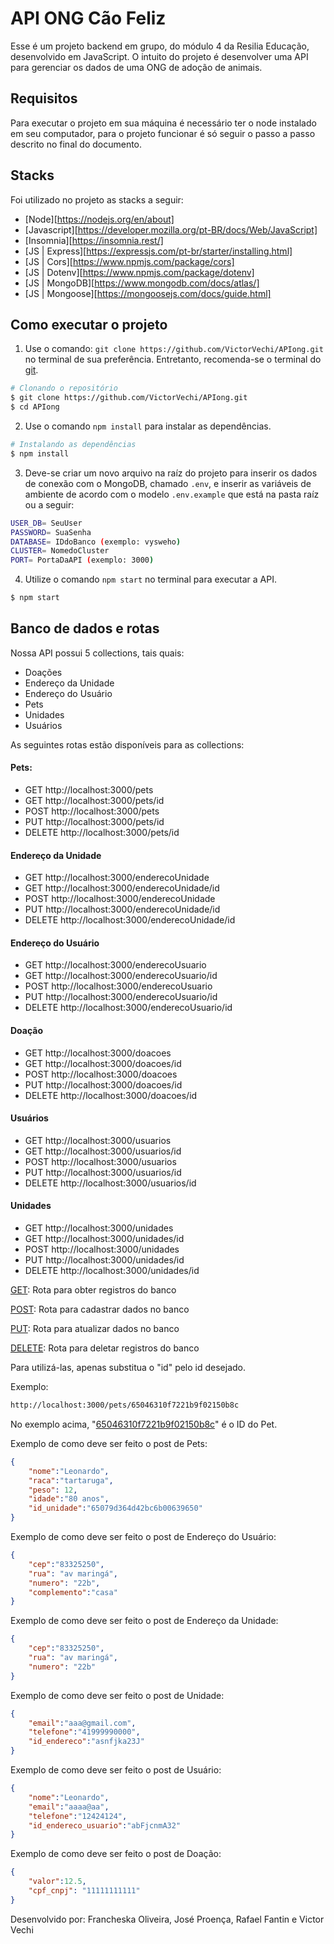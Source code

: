 <div>

# API ONG Cão Feliz
<p>
Esse é um projeto backend em grupo, do módulo 4 da Resilia Educação, desenvolvido em JavaScript.
O intuito do projeto é desenvolver uma API para gerenciar os dados de uma ONG de adoção de animais.
</p>

## Requisitos
<p>
Para executar o projeto em sua máquina é necessário ter o node instalado em seu computador, para o projeto funcionar é só seguir o passo a passo descrito no final do documento.
</p>

## Stacks

Foi utilizado no projeto as stacks a seguir:

- [Node][https://nodejs.org/en/about]
- [Javascript][https://developer.mozilla.org/pt-BR/docs/Web/JavaScript]
- [Insomnia][https://insomnia.rest/]
- [JS | Express][https://expressjs.com/pt-br/starter/installing.html]
- [JS | Cors][https://www.npmjs.com/package/cors]
- [JS | Dotenv][https://www.npmjs.com/package/dotenv]
- [JS | MongoDB][https://www.mongodb.com/docs/atlas/]
- [JS | Mongoose][https://mongoosejs.com/docs/guide.html]


## Como executar o projeto
1. Use o comando: `git clone https://github.com/VictorVechi/APIong.git` no terminal de sua preferência. Entretanto, recomenda-se o terminal do [git](https://git-scm.com).

```bash
# Clonando o repositório
$ git clone https://github.com/VictorVechi/APIong.git
$ cd APIong
```

2. Use o comando `npm install` para instalar as dependências.

```bash
# Instalando as dependências
$ npm install
```

3. Deve-se criar um novo arquivo na raíz do projeto para inserir os dados de conexão com o MongoDB, chamado `.env`, e inserir as variáveis de ambiente de acordo com o modelo `.env.example` que está na pasta raíz ou a seguir:
```bash
USER_DB= SeuUser
PASSWORD= SuaSenha
DATABASE= IDdoBanco (exemplo: vysweho)
CLUSTER= NomedoCluster
PORT= PortaDaAPI (exemplo: 3000)
```

4. Utilize o comando `npm start` no terminal para executar a API.
```bash
$ npm start
```
## Banco de dados e rotas
<p>Nossa API possui 5 collections, tais quais:</p>

<ul>
<li>Doações</li>
<li>Endereço da Unidade</li>
<li>Endereço do Usuário</li>
<li>Pets</li>
<li>Unidades</li>
<li>Usuários</li>
</ul>

<p>As seguintes rotas estão disponíveis para as collections:</p>
<h4>Pets:</h4>
<ul>
<li>GET http://localhost:3000/pets</li>
<li>GET http://localhost:3000/pets/id</li>
<li>POST http://localhost:3000/pets</li>
<li>PUT http://localhost:3000/pets/id</li>
<li>DELETE http://localhost:3000/pets/id</li>
</ul>

<h4>Endereço da Unidade</h4>
<ul>
<li>GET http://localhost:3000/enderecoUnidade</li>
<li>GET http://localhost:3000/enderecoUnidade/id</li>
<li>POST http://localhost:3000/enderecoUnidade</li>
<li>PUT http://localhost:3000/enderecoUnidade/id</li>
<li>DELETE http://localhost:3000/enderecoUnidade/id</li>
</ul>

<h4>Endereço do Usuário</h4>
<ul>
<li>GET http://localhost:3000/enderecoUsuario</li>
<li>GET http://localhost:3000/enderecoUsuario/id</li>
<li>POST http://localhost:3000/enderecoUsuario</li>
<li>PUT http://localhost:3000/enderecoUsuario/id</li>
<li>DELETE http://localhost:3000/enderecoUsuario/id</li>
</ul>

<h4>Doação</h4>
<ul>
<li>GET http://localhost:3000/doacoes</li>
<li>GET http://localhost:3000/doacoes/id</li>
<li>POST http://localhost:3000/doacoes</li>
<li>PUT http://localhost:3000/doacoes/id</li>
<li>DELETE http://localhost:3000/doacoes/id</li>
</ul>

<h4>Usuários</h4>
<ul>
<li>GET http://localhost:3000/usuarios</li>
<li>GET http://localhost:3000/usuarios/id</li>
<li>POST http://localhost:3000/usuarios</li>
<li>PUT http://localhost:3000/usuarios/id</li>
<li>DELETE http://localhost:3000/usuarios/id</li>
</ul>

<h4>Unidades</h4>
<ul>
<li>GET http://localhost:3000/unidades</li>
<li>GET http://localhost:3000/unidades/id</li>
<li>POST http://localhost:3000/unidades</li>
<li>PUT http://localhost:3000/unidades/id</li>
<li>DELETE http://localhost:3000/unidades/id</li>
</ul>

<u>GET</u>: Rota para obter registros do banco

<u>POST</u>: Rota para cadastrar dados no banco

<u>PUT</u>: Rota para atualizar dados no banco

<u>DELETE</u>: Rota para deletar registros do banco


<p>Para utilizá-las, apenas substitua o "id" pelo id desejado.</p>
<p>Exemplo:</p>

```bash
http://localhost:3000/pets/65046310f7221b9f02150b8c
```
<p>No exemplo acima, "<u>65046310f7221b9f02150b8c</u>" é o ID do Pet.</p>


<p>Exemplo de como deve ser feito o post de Pets:</p>


```json
{
    "nome":"Leonardo",
    "raca":"tartaruga",
    "peso": 12,
    "idade":"80 anos",
    "id_unidade":"65079d364d42bc6b00639650"
}
```

<p>Exemplo de como deve ser feito o post de Endereço do Usuário:</p>


```json
{
    "cep":"83325250",
    "rua": "av maringá",
    "numero": "22b",
    "complemento":"casa"
}
```

<p>Exemplo de como deve ser feito o post de Endereço da Unidade:</p>


```json
{
    "cep":"83325250",
    "rua": "av maringá",
    "numero": "22b"
}
```

<p>Exemplo de como deve ser feito o post de Unidade:</p>


```json
{
    "email":"aaa@gmail.com",
    "telefone":"41999990000",
    "id_endereco":"asnfjka23J"
}
```

<p>Exemplo de como deve ser feito o post de Usuário:</p>


```json
{
    "nome":"Leonardo",
    "email":"aaaa@aa",
    "telefone":"12424124",
    "id_endereco_usuario":"abFjcnmA32"
}
```

<p>Exemplo de como deve ser feito o post de Doação:</p>


```json
{
    "valor":12.5,
    "cpf_cnpj": "11111111111"
}
```



Desenvolvido por: Francheska Oliveira, José Proença, Rafael Fantin e Victor Vechi
</div>